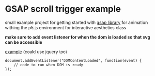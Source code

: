 # GSAP scroll trigger example

small example project for getting started with [gsap library](https://greensock.com/) for animation withing the p5.js environment for interactive aesthetics class


**make sure to add event listener for when the dom is loaded so that svg can be accessible**

[example](https://stackoverflow.com/questions/9899372/vanilla-javascript-equivalent-of-jquerys-ready-how-to-call-a-function-whe) (could use jquery too)
```
document.addEventListener("DOMContentLoaded", function(event) {
    // code to run when DOM is ready
});
```